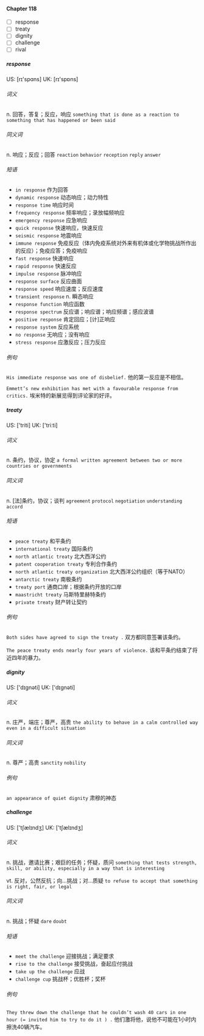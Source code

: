 #### Chapter 118

- [ ] response
- [ ] treaty
- [ ] dignity
- [ ] challenge
- [ ] rival

##### response

US: [rɪ'spɑns]
UK: [rɪ'spɒns]

###### 词义

n. 回答，答复；反应，响应
`something that is done as a reaction to something that has happened or been said`

###### 同义词

n. 响应；反应；回答
`reaction` `behavior` `reception` `reply` `answer`


###### 短语

- `in response` 作为回答
- `dynamic response` 动态响应；动力特性
- `response time` 响应时间
- `frequency response` 频率响应；录放幅频响应
- `emergency response` 应急响应
- `quick response` 快速响应，快速反应
- `seismic response` 地震响应
- `immune response` 免疫反应（体内免疫系统对外来有机体或化学物挑战所作出的反应）；免疫应答；免疫响应
- `fast response` 快速响应
- `rapid response` 快速反应
- `impulse response` 脉冲响应
- `response surface` 反应曲面
- `response speed` 响应速度；反应速度
- `transient response` n. 瞬态响应
- `response function` 响应函数
- `response spectrum` 反应谱；响应谱；响应频谱；感应波谱
- `positive response` 肯定回应；[计]正响应
- `response system` 反应系统
- `no response` 无响应；没有响应
- `stress response` 应激反应；压力反应

###### 例句

`His immediate response was one of disbelief.`
他的第一反应是不相信。

`Emmett’s new exhibition has met with a favourable response from critics.`
埃米特的新展览得到评论家的好评。


##### treaty

US: ['triti]
UK: ['triːti]

###### 词义

n. 条约，协议，协定
`a formal written agreement between two or more countries or governments`

###### 同义词

n. [法]条约，协议；谈判
`agreement` `protocol` `negotiation` `understanding` `accord`


###### 短语

- `peace treaty` 和平条约
- `international treaty` 国际条约
- `north atlantic treaty` 北大西洋公约
- `patent cooperation treaty` 专利合作条约
- `north atlantic treaty organization` 北大西洋公约组织（等于NATO）
- `antarctic treaty` 南极条约
- `treaty port` 通商口岸；根据条约开放的口岸
- `maastricht treaty` 马斯特里赫特条约
- `private treaty` 财产转让契约

###### 例句

`Both sides have agreed to sign the treaty .`
双方都同意签署该条约。

`The peace treaty ends nearly four years of violence.`
该和平条约结束了将近四年的暴力。


##### dignity

US: ['dɪɡnəti]
UK: ['dɪgnəti]

###### 词义

n. 庄严，端庄；尊严，高贵
`the ability to behave in a calm controlled way even in a difficult situation`

###### 同义词

n. 尊严；高贵
`sanctity` `nobility`


###### 例句

`an appearance of quiet dignity`
肃穆的神态


##### challenge

US: ['tʃælɪndʒ]
UK: ['tʃælɪndʒ]

###### 词义

n. 挑战，邀请比赛；艰巨的任务；怀疑，质问
`something that tests strength, skill, or ability, especially in a way that is interesting`

vt. 反对，公然反抗；向…挑战；对…质疑
`to refuse to accept that something is right, fair, or legal`

###### 同义词

n. 挑战；怀疑
`dare` `doubt`


###### 短语

- `meet the challenge` 迎接挑战；满足要求
- `rise to the challenge` 接受挑战，奋起应付挑战
- `take up the challenge` 应战
- `challenge cup` 挑战杯；优胜杯；奖杯

###### 例句

`They threw down the challenge that he couldn’t wash 40 cars in one hour (= invited him to try to do it ) .`
他们激将他，说他不可能在1小时内擦洗40辆汽车。


